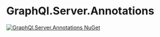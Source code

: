 # GraphQl.Server.Annotations

[![GraphQl.Server.Annotations NuGet](https://img.shields.io/nuget/vpre/GraphQl.Server.Annotations.svg)](https://www.nuget.org/packages/GraphQl.Server.Annotations)